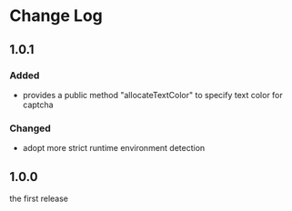 # Change Log

## 1.0.1

### Added

* provides a public method "allocateTextColor" to specify text color for captcha 

### Changed

* adopt more strict runtime environment detection

## 1.0.0

the first release
